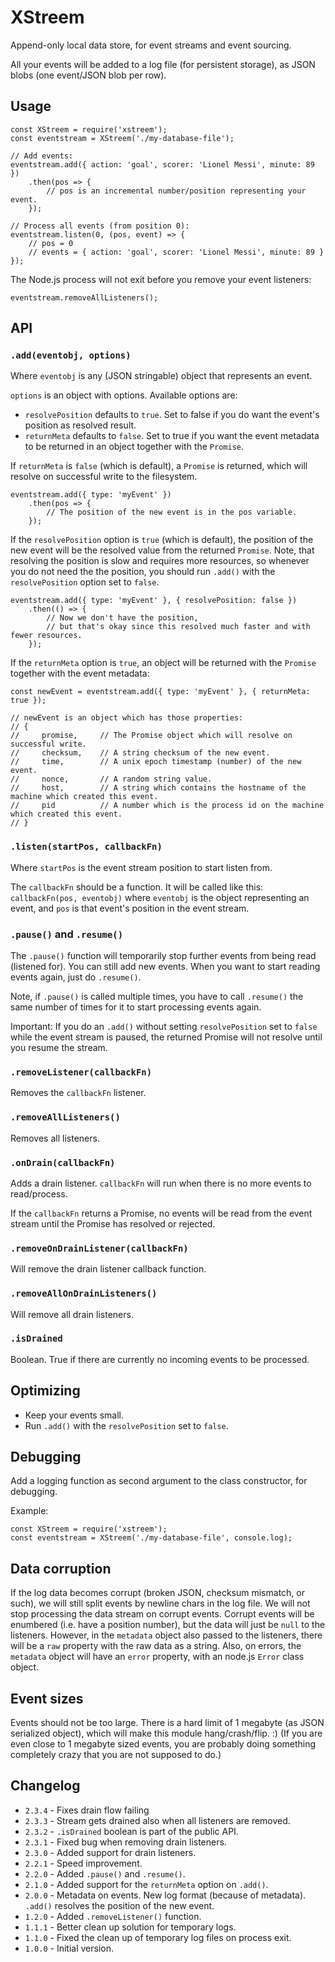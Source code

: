 XStreem
=======

Append-only local data store, for event streams and event sourcing.

All your events will be added to a log file (for persistent storage), as JSON blobs (one event/JSON blob per row).

Usage
-----

```
const XStreem = require('xstreem');
const eventstream = XStreem('./my-database-file');

// Add events:
eventstream.add({ action: 'goal', scorer: 'Lionel Messi', minute: 89 })
    .then(pos => {
        // pos is an incremental number/position representing your event.
    });

// Process all events (from position 0):
eventstream.listen(0, (pos, event) => {
    // pos = 0
    // events = { action: 'goal', scorer: 'Lionel Messi', minute: 89 }
});
```

The Node.js process will not exit before you remove your event listeners:

```
eventstream.removeAllListeners();
```

API
---

### `.add(eventobj, options)`

Where `eventobj` is any (JSON stringable) object that represents an event.

`options` is an object with options. Available options are:

* `resolvePosition` defaults to `true`. Set to false if you do want the event's position as resolved result.
* `returnMeta` defaults to `false`. Set to true if you want the event metadata to be returned in an object together with the `Promise`.

If `returnMeta` is `false` (which is default), a `Promise` is returned, which will resolve on successful write to the filesystem.

```
eventstream.add({ type: 'myEvent' })
    .then(pos => {
        // The position of the new event is in the pos variable.
    });
```

If the `resolvePosition` option is `true` (which is default), the position of the new event will be the resolved value from the returned `Promise`.
Note, that resolving the position is slow and requires more resources, so whenever you do not need the the position,
you should run `.add()` with the `resolvePosition` option set to `false`.

```
eventstream.add({ type: 'myEvent' }, { resolvePosition: false })
    .then(() => {
        // Now we don't have the position,
        // but that's okay since this resolved much faster and with fewer resources.
    });
```

If the `returnMeta` option is `true`, an object will be returned with the `Promise` together with the event metadata:

```
const newEvent = eventstream.add({ type: 'myEvent' }, { returnMeta: true });

// newEvent is an object which has those properties:
// {
//     promise,     // The Promise object which will resolve on successful write.
//     checksum,    // A string checksum of the new event.
//     time,        // A unix epoch timestamp (number) of the new event.
//     nonce,       // A random string value.
//     host,        // A string which contains the hostname of the machine which created this event.
//     pid          // A number which is the process id on the machine which created this event.
// }
```

### `.listen(startPos, callbackFn)`

Where `startPos` is the event stream position to start listen from.

The `callbackFn` should be a function. It will be called like this:
`callbackFn(pos, eventobj)` where `eventobj` is the object representing an event,
and `pos` is that event's position in the event stream.

### `.pause()` and `.resume()`

The `.pause()` function will temporarily stop further events from being read (listened for). You can still add new events.
When you want to start reading events again, just do `.resume()`.

Note, if `.pause()` is called multiple times, you have to call `.resume()` the same number of times for it to start processing events again.

Important: If you do an `.add()` without setting `resolvePosition` set to `false` while the event stream is paused,
the returned Promise will not resolve until you resume the stream.

### `.removeListener(callbackFn)`

Removes the `callbackFn` listener.

### `.removeAllListeners()`

Removes all listeners.

### `.onDrain(callbackFn)`

Adds a drain listener. `callbackFn` will run when there is no more events to
read/process.

If the `callbackFn` returns a Promise, no events will be read from the event
stream until the Promise has resolved or rejected.

### `.removeOnDrainListener(callbackFn)`

Will remove the drain listener callback function.

### `.removeAllOnDrainListeners()`

Will remove all drain listeners.

### `.isDrained`

Boolean. True if there are currently no incoming events to be processed.

Optimizing
----------

* Keep your events small.
* Run `.add()` with the `resolvePosition` set to `false`.

Debugging
---------

Add a logging function as second argument to the class constructor, for debugging.

Example:

```
const XStreem = require('xstreem');
const eventstream = XStreem('./my-database-file', console.log);
```

Data corruption
---------------

If the log data becomes corrupt (broken JSON, checksum mismatch, or such), we will still split events by newline chars in the log file.
We will not stop processing the data stream on corrupt events.
Corrupt events will be enumbered (i.e. have a position number), but the data will just be `null` to the listeners.
However, in the `metadata` object also passed to the listeners, there will be a `raw` property with the raw data as a string.
Also, on errors, the `metadata` object will have an `error` property, with an node.js `Error` class object.

Event sizes
-----------

Events should not be too large.
There is a hard limit of 1 megabyte (as JSON serialized object), which will make this module hang/crash/flip. :)
(If you are even close to 1 megabyte sized events, you are probably doing something completely crazy that you are not supposed to do.)

Changelog
---------

* `2.3.4` - Fixes drain flow failing 
* `2.3.3` - Stream gets drained also when all listeners are removed.
* `2.3.2` - `.isDrained` boolean is part of the public API.
* `2.3.1` - Fixed bug when removing drain listeners.
* `2.3.0` - Added support for drain listeners.
* `2.2.1` - Speed improvement.
* `2.2.0` - Added `.pause()` and `.resume()`.
* `2.1.0` - Added support for the `returnMeta` option on `.add()`.
* `2.0.0` - Metadata on events. New log format (because of metadata). `.add()` resolves the position of the new event.
* `1.2.0` - Added `.removeListener()` function.
* `1.1.1` - Better clean up solution for temporary logs.
* `1.1.0` - Fixed the clean up of temporary log files on process exit.
* `1.0.0` - Initial version.
